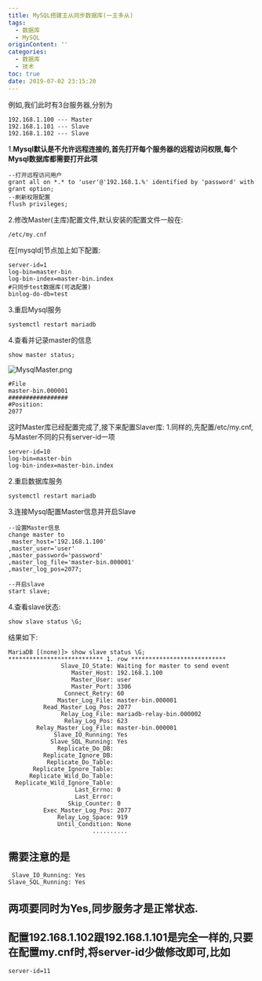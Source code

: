 ```yaml
---
title: MySQL搭建主从同步数据库(一主多从)
tags:
  - 数据库
  - MySQL
originContent: ''
categories:
  - 数据库
  - 技术
toc: true
date: 2019-07-02 23:15:20
---
```


例如,我们此时有3台服务器,分别为
~~~
192.168.1.100 --- Master
192.168.1.101 --- Slave
192.168.1.102 --- Slave
~~~
1.**Mysql默认是不允许远程连接的,首先打开每个服务器的远程访问权限,每个Mysql数据库都需要打开此项**
```
--打开远程访问用户
grant all on *.* to 'user'@'192.168.1.%' identified by 'password' with grant option;
--刷新权限配置
flush privileges;
```
2.修改Master(主库)配置文件,默认安装的配置文件一般在:
```
/etc/my.cnf
```
在[mysqld]节点加上如下配置:
```
server-id=1
log-bin=master-bin
log-bin-index=master-bin.index
#只同步test数据库(可选配置)
binlog-do-db=test
```
3.重启Mysql服务
```
systemctl restart mariadb
```
4.查看并记录master的信息
```
show master status;
```
![MysqlMaster.png](https://upload-images.jianshu.io/upload_images/8936944-34a339adea4011dc.png?imageMogr2/auto-orient/strip%7CimageView2/2/w/1240)
```
#File
master-bin.000001
#################
#Position:
2077
```
这时Master库已经配置完成了,接下来配置Slaver库:
1.同样的,先配置/etc/my.cnf,与Master不同的只有server-id一项
```
server-id=10
log-bin=master-bin
log-bin-index=master-bin.index
```
2.重启数据库服务
```
systemctl restart mariadb
```
3.连接Mysql配置Master信息并开启Slave
```
--设置Master信息
change master to 
 master_host='192.168.1.100'
,master_user='user'
,master_password='password'
,master_log_file='master-bin.000001'
,master_log_pos=2077;

--开启slave
start slave;
```
4.查看slave状态:
```
show slave status \G;
```
结果如下:
~~~
MariaDB [(none)]> show slave status \G;
*************************** 1. row ***************************
               Slave_IO_State: Waiting for master to send event
                  Master_Host: 192.168.1.100
                  Master_User: user
                  Master_Port: 3306
                Connect_Retry: 60
              Master_Log_File: master-bin.000001
          Read_Master_Log_Pos: 2077
               Relay_Log_File: mariadb-relay-bin.000002
                Relay_Log_Pos: 623
        Relay_Master_Log_File: master-bin.000001
             Slave_IO_Running: Yes
            Slave_SQL_Running: Yes
              Replicate_Do_DB: 
          Replicate_Ignore_DB: 
           Replicate_Do_Table: 
       Replicate_Ignore_Table: 
      Replicate_Wild_Do_Table: 
  Replicate_Wild_Ignore_Table: 
                   Last_Errno: 0
                   Last_Error: 
                 Skip_Counter: 0
          Exec_Master_Log_Pos: 2077
              Relay_Log_Space: 919
              Until_Condition: None
                        ..........
~~~

需要注意的是
-
```
 Slave_IO_Running: Yes
Slave_SQL_Running: Yes
```

两项要同时为Yes,同步服务才是正常状态.
-
配置192.168.1.102跟192.168.1.101是完全一样的,只要在配置my.cnf时,将server-id少做修改即可,比如
-
~~~
server-id=11
~~~